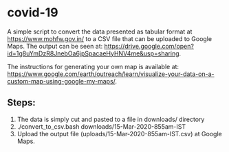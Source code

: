 # covid-19

A simple script to convert the data presented as tabular format at
https://www.mohfw.gov.in/ to a CSV file that can be uploaded to Google Maps. The
output can be seen at:
https://drive.google.com/open?id=1g8uYmDzR8JnebOa6jpSpacaeHyHNV4me&usp=sharing.

The instructions for generating your own map is available at: https://www.google.com/earth/outreach/learn/visualize-your-data-on-a-custom-map-using-google-my-maps/.

## Steps:

1. The data is simply cut and pasted to a file in downloads/ directory
2. ./convert\_to\_csv.bash downloads/15-Mar-2020-855am-IST
3. Upload the output file (uploads/15-Mar-2020-855am-IST.csv) at Google Maps.
